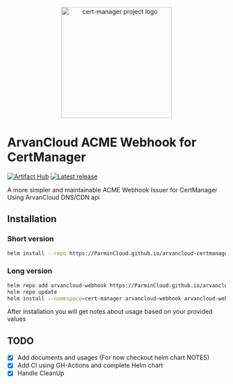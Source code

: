 <p align="center">
  <img src="https://raw.githubusercontent.com/cert-manager/cert-manager/d53c0b9270f8cd90d908460d69502694e1838f5f/logo/logo-small.png" height="256" width="256" alt="cert-manager project logo" />
</p>

# ArvanCloud ACME Webhook for CertManager

[![Artifact Hub](https://img.shields.io/endpoint?url=https://artifacthub.io/badge/repository/arvancloud-webhook)](https://artifacthub.io/packages/search?repo=arvancloud-webhook)
[![Latest release](https://img.shields.io/github/release/ParminCloud/arvancloud-certmanager-issuer.svg)](https://github.com/ParminCloud/arvancloud-certmanager-issuer/releases)

A more simpler and maintainable ACME Webhook Issuer for CertManager Using ArvanCloud DNS/CDN api

## Installation

### Short version

```bash
helm install --repo https://ParminCloud.github.io/arvancloud-certmanager-issuer arvancloud-webhook arvancloud-webhook -n cert-manager
```

### Long version

```bash
helm repo add arvancloud-webhook https://ParminCloud.github.io/arvancloud-certmanager-issuer
helm repo update
helm install --namespace=cert-manager arvancloud-webhook arvancloud-webhook
```

After installation you will get notes about usage based on your provided values

## TODO

* [x] Add documents and usages (For now checkout helm chart NOTES)
* [x] Add CI using GH-Actions and complete Helm chart
* [x] Handle CleanUp
